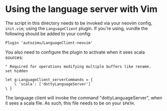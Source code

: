 Using the language server with Vim
==================================

The script in this directory needs to be invoked via your neovim config,
`init.vim`; using the `LanguageClient` plugin. If you're using, vundle the
following should be added to your config:

```viml
Plugin 'autozimu/LanguageClient-neovim'
```

You also need to configure the plugin to activate when it sees scala sources:

```viml
" Required for operations modifying multiple buffers like rename.
set hidden

let g:LanguageClient_serverCommands = {
    \ 'scala': ['dottyLanguageServer']
\ }
```

The language client will invoke the command "dottyLanguageServer", when it sees
a scala file. As such, this file needs to be on your `$PATH`.
